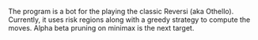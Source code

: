 The program is a bot for the playing the classic Reversi (aka Othello). Currently, it uses risk regions along with a greedy strategy to compute the moves. Alpha beta pruning on minimax is the next target.
